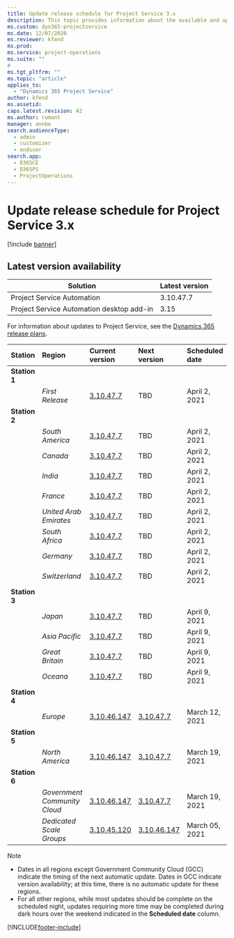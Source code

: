 ```yaml
---
title: Update release schedule for Project Service 3.x
description: This topic provides information about the available and upcoming releases of Dynamics 365 Project Service Automation.
ms.custom: dyn365-projectservice
ms.date: 12/07/2020
ms.reviewer: kfend
ms.prod:
ms.service: project-operations
ms.suite: ""
#
ms.tgt_pltfrm: ""
ms.topic: "article"
applies_to: 
  - "Dynamics 365 Project Service"
author: kfend
ms.assetid: 
caps.latest.revision: 42
ms.author: rumant
manager: annbe
search.audienceType: 
  - admin
  - customizer
  - enduser
search.app: 
  - D365CE
  - D365PS
  - ProjectOperations
---
```


# Update release schedule for Project Service 3.x

[!include [banner](../includes/psa-now-project-operations.md)]

## Latest version availability

| Solution  | Latest version |
|-------|----|
| Project Service Automation    | 3.10.47.7 |
| Project Service Automation desktop add-in                | 3.15          |

For information about updates to Project Service, see the [Dynamics 365 release plans](https://docs.microsoft.com/dynamics365/release-plans/). 

| Station  | Region | Current version | Next version |  Scheduled date
| :---   | :---   | :---   | :---   |:---   |         
|<strong>Station 1</strong> | |  |  | |
| | <i>First Release</i> | [3.10.47.7](whats-new-ur-29.md) | TBD | April 2, 2021
|<strong>Station 2</strong> | |  |  | |
| | <i>South America</i> | [3.10.47.7](whats-new-ur-29.md) | TBD | April 2, 2021
| | <i>Canada</i> | [3.10.47.7](whats-new-ur-29.md) | TBD | April 2, 2021
| | <i>India</i> | [3.10.47.7](whats-new-ur-29.md) | TBD | April 2, 2021
| | <i>France</i> | [3.10.47.7](whats-new-ur-29.md) | TBD | April 2, 2021
| | <i>United Arab Emirates</i> | [3.10.47.7](whats-new-ur-29.md) | TBD | April 2, 2021
| | <i>South Africa</i> | [3.10.47.7](whats-new-ur-29.md) | TBD | April 2, 2021
| | <i>Germany</i> | [3.10.47.7](whats-new-ur-29.md) | TBD | April 2, 2021
| | <i>Switzerland</i> | [3.10.47.7](whats-new-ur-29.md) | TBD | April 2, 2021
|<strong>Station 3</strong> | |  |  | |
| | <i>Japan</i> | [3.10.47.7](whats-new-ur-29.md) | TBD | April 9, 2021
| | <i>Asia Pacific</i> | [3.10.47.7](whats-new-ur-29.md) | TBD | April 9, 2021
| | <i>Great Britain</i> | [3.10.47.7](whats-new-ur-29.md) | TBD | April 9, 2021
| | <i>Oceana</i> | [3.10.47.7](whats-new-ur-29.md) | TBD | April 9, 2021
|<strong>Station 4</strong> | |  |  | |
| | <i>Europe</i> | [3.10.46.147](whats-new-ur-28-6.md) | [3.10.47.7](whats-new-ur-29.md) | March 12, 2021
|<strong>Station 5</strong> | |  |  | |
| | <i>North America</i> | [3.10.46.147](whats-new-ur-28-6.md) | [3.10.47.7](whats-new-ur-29.md) | March 19, 2021
|<strong>Station 6</strong> | |  |  | |
| | <i>Government Community Cloud</i> | [3.10.46.147](whats-new-ur-28-6.md) | [3.10.47.7](whats-new-ur-29.md) | March 19, 2021
| | <i>Dedicated Scale Groups</i> | [3.10.45.120](whats-new-ur-27-6.md) | [3.10.46.147](whats-new-ur-28-6.md) | March 05, 2021

>[!Note]
> - Dates in all regions except Government Community Cloud (GCC) indicate the timing of the next automatic update. Dates in GCC indicate version availability; at this time, there is no automatic update for these regions.
> - For all other regions, while most updates should be complete on the scheduled night, updates requiring more time may be completed during dark hours over the weekend indicated in the **Scheduled date** column.


[!INCLUDE[footer-include](../includes/footer-banner.md)]
